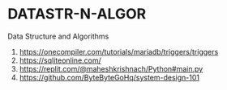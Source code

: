 # DATASTR-N-ALGOR
Data Structure and Algorithms

1. https://onecompiler.com/tutorials/mariadb/triggers/triggers
2. https://sqliteonline.com/
3. https://replit.com/@maheshkrishnach/Python#main.py
4. https://github.com/ByteByteGoHq/system-design-101
